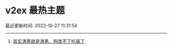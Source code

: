 # v2ex 最热主题

最近更新时间: 2022-10-27 11:31:54

--- 
1. [其实渣男就是渣男，狗改不了吃屎了](https://www.v2ex.com/t/890231) 
